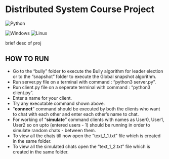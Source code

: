 # Distributed System Course Project

![Python](https://img.shields.io/badge/python-3670A0?style=for-the-badge&logo=python&logoColor=ffdd54)

![Windows](https://img.shields.io/badge/Windows-0078D6?style=for-the-badge&logo=windows&logoColor=white)  	![Linux](https://img.shields.io/badge/Linux-FCC624?style=for-the-badge&logo=linux&logoColor=black)

brief desc of proj

## HOW TO RUN
 - Go to the “bully” folder to execute the Bully algorithm for leader election or to the “snapshot” folder to execute the Global snapshot algorithm.
 - Run server.py file on a terminal with command : “python3 server.py”.
 - Run client.py file on a seperate terminal with command : “python3 client.py”.
 - Enter a name for your client.
 - Try any executable command shown above. 
 - “__connect__” command should be executed by both the clients who want to chat with each other and enter each other’s name to chat.
 - For working of “__simulate__” command clients with names as User0, User1, User2 so on upto (entered users - 1) should be running in order to simulate random chats  - between them.
 - To view all the chats till now open the “text_1_1.txt” file which is created in the same folder. 
 - To view all the simulated chats open the “text_1_2.txt” file which is created in the same folder. 
